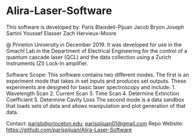 # Alira-Laser-Software

This software is developed by:
    Paris Blaisdell-Pijuan
    Jacob Bryon
    Joseph Sartini
    Youssef Elasser 
    Zach Hervieux-Moore

@ Prineton University in December 2019. It was developed for use in the Gmachl
Lab in the Department of Electrical Engineering for the control of a quantum
cascade laser (QCL) and the data collection using a Zurich Instruments (ZI)
Lock-In amplifier.

Software Scope:
    This software contains two different modes. The first is an experiment mode
    that takes in set inputs and produces set outputs. These experiments are
    designed for basic laser spectroscopy and include:
        1. Wavelength Scan
        2. Current Scan
        3. Time Scan
        4. Determine Extinction Coefficient
        5. Determine Cavity Loss
    The second mode is a data sandbox that loads sets of data and allows
    manipulation and plot generation of that data. 



Contact: parisb@princeton.edu; parispijuan01@gmail.com
Repo Website: https://github.com/parispijuan/Alira-Laser-Software
































